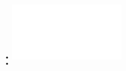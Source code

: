 - ![William R. Duggan - Strategic intuition_ the creative spark in human achievement  -Columbia University Press (2007).pdf](../assets/William_R._Duggan_-_Strategic_intuition_the_creative_spark_in_human_achievement_-Columbia_University_Press_(2007)_1687682601751_0.pdf)
-